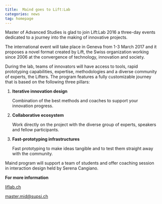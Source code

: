 ```yaml
---
title:  Maind goes to Lift:Lab
categories: news
tag: homepage
---
```


Master of Advanced Studies is glad to join Lift:Lab 2016 a three-day events dedicated to a journey into the making of innovative projects.

The international event will take place in Geneva from 1-3 March 2017 and it proposes a novel format created by Lift, the Swiss organization working since 2006 at the convergence of technology, innovation and society.

During the lab, teams of innovators will have access to tools, rapid prototyping capabilities, expertise, methodologies and a diverse community of experts, the Lifters. 
The program features a fully customizable journey that is based on the following three pillars:

1. **Iterative innovation design**

	Combination of the best methods and coaches to support your innovation progress.

2. **Collaborative ecosystem**

	Work directly on the project with the diverse group of experts, speakers and fellow participants.

3. **Fast-prototyping infrastructures**
	
	Fast prototyping to make ideas tangible and to test them straight away with the community.


Maind program will support a team of students and offer coaching session in interaction design held by Serena Cangiano.

**For more information**

[liflab.ch](http://liflab.ch)

<master.mid@supsi.ch>